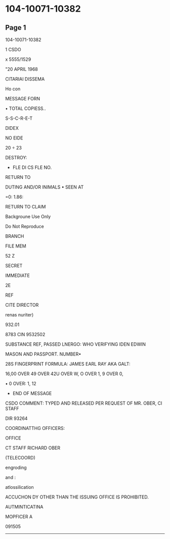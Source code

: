 # 104-10071-10382

## Page 1

104-10071-10382

1 CSDO

x 5555/1529

"20 APRIL 1968

CITARIAI DISSEMA

Ho con

MESSAGE FORN

• TOTAL COPIESS..

S-S-C-R-E-T

DIDEX

NO EIDE

20 ÷ 23

DESTROY:

- FLE DI CS FLE NO.

RETURN TO

DUTING AND/OR INIMALS • SEEN AT

=0: 1.86:

RETURN TO CLAIM

Backgroune Use Only

Do Not Reproduce

BRANCH

FILE MEM

52 Z

SECRET

IMMEDIATE

2E

REF

CITE DIRECTOR

renas nuriter)

932.01

8783 CIN 9532502

SUBSTANCE REF, PASSED LNERGO: WHO VERIFYING IDEN EDWIN

MASON AND PASSPORT. NUMBER•

28S FINGERPRINT FORMULA: JAMES EARL RAY AKA GALT:

16,00 OVER 49 OVER 42U OVER W, O OVER 1, 9 OVER 0,

• 0 OVER: 1, 12

* END OF MESSAGE

CSDO COMMENT: TYPED AND RELEASED PER REQUEST OF MR. OBER, CI STAFF

DIR 93264

COORDINATTHG OFFICERS:

OFFICE

CT STAFF RICHARD OBER

(TELECOORD)

engroding

and :

atlossilication

ACCUCHON DY OTHER THAN THE ISSUING OFFICE IS PROHIBITED.

AUTMINTICATINA

MOPFICER A

091505

---

